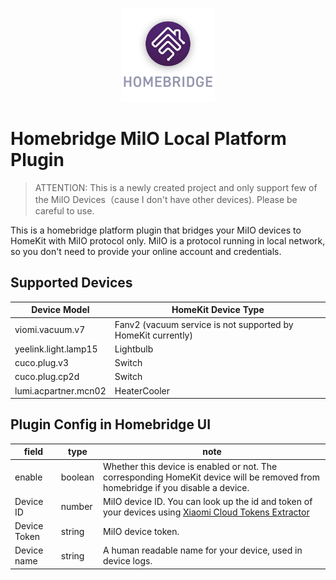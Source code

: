 <p align="center">

<img src="https://github.com/homebridge/branding/raw/master/logos/homebridge-wordmark-logo-vertical.png" width="150">

</p>

# Homebridge MiIO Local Platform Plugin

>  ATTENTION: This is a newly created project and only support few of the MiIO Devices（cause I don't have other devices). Please be careful to use.

This is a homebridge platform plugin that bridges your MiIO devices to HomeKit with MiIO protocol only. MiIO is a protocol running in local network, so you don't need to provide your online account and credentials.

## Supported Devices

| Device Model         | HomeKit Device Type                                          |
| -------------------- | ------------------------------------------------------------ |
| viomi.vacuum.v7      | Fanv2 (vacuum service is not supported by HomeKit currently) |
| yeelink.light.lamp15 | Lightbulb                                                    |
| cuco.plug.v3         | Switch                                                       |
| cuco.plug.cp2d       | Switch                                                       |
| lumi.acpartner.mcn02 | HeaterCooler                                                 |

## Plugin Config in Homebridge UI

| field        | type    | note                                                         |
| ------------ | ------- | ------------------------------------------------------------ |
| enable       | boolean | Whether this device is enabled or not. The corresponding HomeKit device will be removed from homebridge if you disable a device. |
| Device ID    | number  | MiIO device ID. You can look up the id and token of your devices using [Xiaomi Cloud Tokens Extractor](https://github.com/PiotrMachowski/Xiaomi-cloud-tokens-extractor) |
| Device Token | string  | MiIO device token.                                           |
| Device name  | string  | A human readable name for your device, used in device logs.  |




